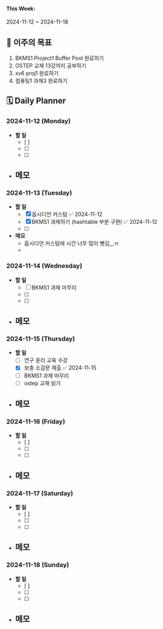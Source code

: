 #### This Week:
2024-11-12 ~ 2024-11-18

## 🌟 이주의 목표
1. BKMS1 Project1 Buffer Pool 완료하기
2. OSTEP 교재 13강까지 공부하기
3. xv6 proj1 완료하기
4. 컴퓨팅1 과제3 완료하기 

## 🗓️ Daily Planner

### 2024-11-12 (Monday)
- **할 일**
  - [ ] 
  - [ ] 
  - [ ] 
- **메모**
  - 

### 2024-11-13 (Tuesday)
- **할 일**
  - [x] 옵시디언 커스텀 ✅ 2024-11-12
  - [x] BKMS1 과제하기 (hashtable 부분 구현) ✅ 2024-11-12
  - [ ] 
- **메모**
  - 옵시디언 커스텀에 시간 너무 많이 뺏김,,,ㅠ
  - 

### 2024-11-14 (Wednesday)
- **할 일**
  - [ ] BKMS1 과제 마무리
  - [ ] 
  - [ ] 
- **메모**
  - 

### 2024-11-15 (Thursday)
- **할 일**
  - [ ] 연구 윤리 교육 수강
  - [x] 보충 소감문 제출 ✅ 2024-11-15
  - [ ] BKMS1 과제 마무리
  - [ ] ostep 교재 읽기
- **메모**
  - 

### 2024-11-16 (Friday)
- **할 일**
  - [ ] 
  - [ ] 
  - [ ] 
- **메모**
  - 

### 2024-11-17 (Saturday)
- **할 일**
  - [ ] 
  - [ ] 
  - [ ] 
- **메모**
  - 

### 2024-11-18 (Sunday)
- **할 일**
  - [ ] 
  - [ ] 
  - [ ] 
- **메모**
  - 
